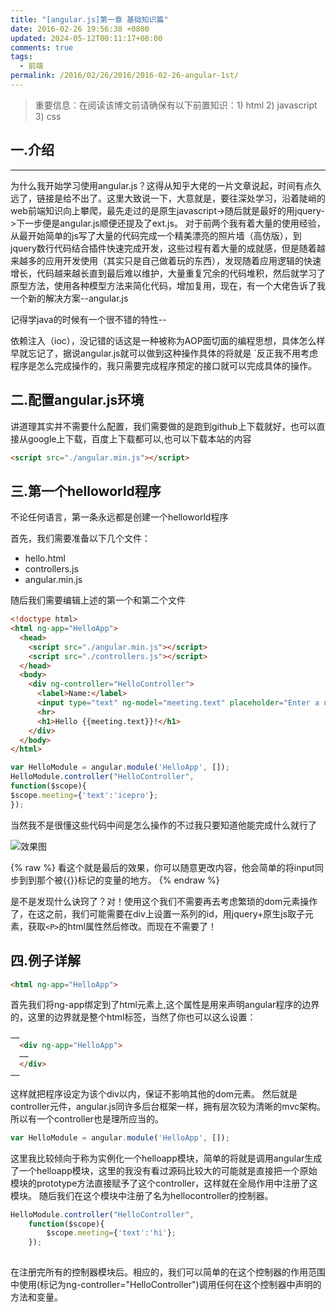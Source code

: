```yaml
---
title: "[angular.js]第一章 基础知识篇"
date: 2016-02-26 19:56:38 +0800
updated: 2024-05-12T00:11:17+08:00
comments: true
tags:
  - 前端
permalink: /2016/02/26/2016/2016-02-26-angular-1st/
---
```


> 重要信息：在阅读该博文前请确保有以下前置知识：1) html  2) javascript   3) css

## 一.介绍
***
为什么我开始学习使用angular.js？这得从知乎大佬的一片文章说起，时间有点久远了，链接是给不出了。这里大致说一下，大意就是，要往深处学习，沿着陡峭的web前端知识向上攀爬，最先走过的是原生javascript->随后就是最好的用jquery->下一步便是angular.js顺便还提及了ext.js。
对于前两个我有着大量的使用经验，从最开始简单的js写了大量的代码完成一个精美漂亮的照片墙（高仿版），到jquery数行代码结合插件快速完成开发，这些过程有着大量的成就感，但是随着越来越多的应用开发使用（其实只是自己做着玩的东西），发现随着应用逻辑的快速增长，代码越来越长直到最后难以维护，大量重复冗余的代码堆积，然后就学习了原型方法，使用各种模型方法来简化代码，增加复用，现在，有一个大佬告诉了我一个新的解决方案--angular.js

记得学java的时候有一个很不错的特性--

依赖注入（ioc），没记错的话这是一种被称为AOP面切面的编程思想，具体怎么样早就忘记了，据说angular.js就可以做到这种操作具体的将就是
`反正我不用考虑程序是怎么完成操作的，我只需要完成程序预定的接口就可以完成具体的操作。

<!--more-->

## 二.配置angular.js环境

讲道理其实并不需要什么配置，我们需要做的是跑到github上下载就好，也可以直接从google上下载，百度上下载都可以,也可以下载本站的内容 

```html
<script src="./angular.min.js"></script>
```

## 三.第一个helloworld程序

不论任何语言，第一条永远都是创建一个helloworld程序

首先，我们需要准备以下几个文件：

 * hello.html
 * controllers.js
 * angular.min.js

随后我们需要编辑上述的第一个和第二个文件

``` html
<!doctype html>
<html ng-app="HelloApp">
  <head>
    <script src="./angular.min.js"></script>
    <script src="./controllers.js"></script>
  </head>
  <body>
    <div ng-controller="HelloController">
      <label>Name:</label>
      <input type="text" ng-model="meeting.text" placeholder="Enter a name here">
      <hr>
      <h1>Hello {{meeting.text}}!</h1>
    </div>
  </body>
</html>

```

```js
var HelloModule = angular.module('HelloApp', []);
HelloModule.controller("HelloController",
function($scope){
$scope.meeting={'text':'icepro'};
});
```
当然我不是很懂这些代码中间是怎么操作的不过我只要知道他能完成什么就行了

![效果图](https://cdn.iceprosurface.com/images/effect.png)

{% raw %}
看这个就是最后的效果，你可以随意更改内容，他会简单的将input同步到到那个被{{}}标记的变量的地方。
{% endraw %}

是不是发现什么诀窍了？对！使用这个我们不需要再去考虑繁琐的dom元素操作了，在这之前，我们可能需要在div上设置一系列的id，用jquery+原生js取子元素，获取`<P>`的html属性然后修改。而现在不需要了！

## 四.例子详解

```html
<html ng-app="HelloApp">
```

首先我们将ng-app绑定到了html元素上,这个属性是用来声明angular程序的边界的，这里的边界就是整个html标签，当然了你也可以这么设置：
```html
……
  <div ng-app="HelloApp">
  ……
  </div>
……
```

这样就把程序设定为该个div以内，保证不影响其他的dom元素。
然后就是controller元件，angular.js同许多后台框架一样，拥有层次较为清晰的mvc架构。
所以有一个controller也是理所应当的。

```js
var HelloModule = angular.module('HelloApp', []);
```

这里我比较倾向于称为实例化一个helloapp模块，简单的将就是调用angular生成了一个helloapp模块，这里的我没有看过源码比较大的可能就是直接把一个原始模块的prototype方法直接赋予了这个controller，这样就在全局作用中注册了这模块。
随后我们在这个模块中注册了名为hellocontroller的控制器。

```js
HelloModule.controller("HelloController",
    function($scope){
        $scope.meeting={'text':'hi'};
    });
    
```

在注册完所有的控制器模块后。相应的，我们可以简单的在这个控制器的作用范围中使用(标记为ng-controller="HelloController")调用任何在这个控制器中声明的方法和变量。
